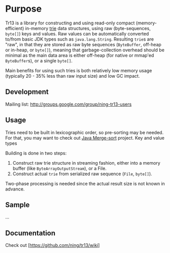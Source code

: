 # Purpose

Tr13 is a library for constructing and using read-only compact (memory-efficient) in-memory [trie](http://en.wikipedia.org/wiki/Trie) data structures, using raw (byte-sequences, `byte[]`) keys and values. Raw values can be automatically
converted to/from basic JDK types such as `java.lang.String`. Resulting `trie`s are "raw", in that they are stored as raw byte sequences (`ByteBuffer`, off-heap or in-heap, or `byte[]`), meaning that garbage-collection overhead should be minimal as the main data area is either off-heap (for native or mmap'ed `ByteBuffer`s), or a single `byte[]`.

Main benefits for using such tries is both relatively low memory usage (typically 20 - 35% less than raw input size) and low GC impact.

## Development

Mailing list: http://groups.google.com/group/ning-tr13-users

## Usage

Tries need to be built in lexicographic order, so pre-sorting may be needed.
For that, you may want to check out [Java Merge-sort](https://github.com/cowtowncoder/java-merge-sort) project.
Key and value types 

Building is done in two steps:

1. Construct raw trie structure in streaming fashion, either into a memory buffer (like `ByteArrayOutputStream`), or a File.
2. Construct actual `trie` from serialized raw sequence (`File`, `byte[]`).

Two-phase processing is needed since the actual result size is not known in advance.

## Sample

...

## Documentation

Check out [https://github.com/ning/tr13/wiki]
